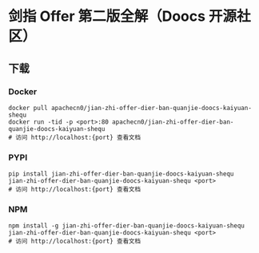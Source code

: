 # 剑指 Offer 第二版全解（Doocs 开源社区）

## 下载

### Docker

```
docker pull apachecn0/jian-zhi-offer-dier-ban-quanjie-doocs-kaiyuan-shequ
docker run -tid -p <port>:80 apachecn0/jian-zhi-offer-dier-ban-quanjie-doocs-kaiyuan-shequ
# 访问 http://localhost:{port} 查看文档
```

### PYPI

```
pip install jian-zhi-offer-dier-ban-quanjie-doocs-kaiyuan-shequ
jian-zhi-offer-dier-ban-quanjie-doocs-kaiyuan-shequ <port>
# 访问 http://localhost:{port} 查看文档
```

### NPM

```
npm install -g jian-zhi-offer-dier-ban-quanjie-doocs-kaiyuan-shequ
jian-zhi-offer-dier-ban-quanjie-doocs-kaiyuan-shequ <port>
# 访问 http://localhost:{port} 查看文档
```